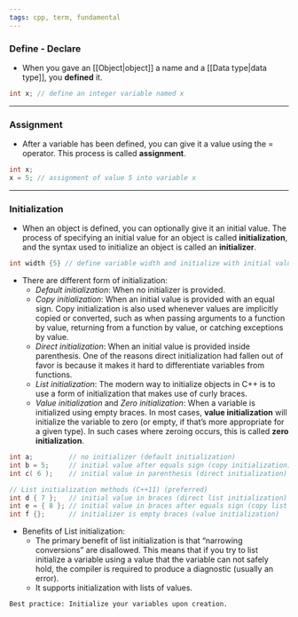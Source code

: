 ```yaml
---
tags: cpp, term, fundamental
---
```

### Define - Declare
- When you gave an [[Object|object]] a name and a [[Data type|data type]], you **defined** it.

```cpp
int x; // define an integer variable named x
```

---

### Assignment
- After a variable has been defined, you can give it a value using the = operator. This process is called **assignment**.

```cpp
int x;
x = 5; // assignment of value 5 into variable x
```

---

### Initialization
- When an object is defined, you can optionally give it an initial value. The process of specifying an initial value for an object is called **initialization**, and the syntax used to initialize an object is called an **initializer**.

```cpp
int width {5} // define variable width and initialize with initial value 5
```
- There are different form of initialization:
	- *Default initialization*: When no initializer is provided.
	- *Copy initialization*: When an initial value is provided with an equal sign. Copy initialization is also used whenever values are implicitly copied or converted, such as when passing arguments to a function by value, returning from a function by value, or catching exceptions by value.
	- *Direct initialization*: When an initial value is provided inside parenthesis. One of the reasons direct initialization had fallen out of favor is because it makes it hard to differentiate variables from functions.
	- *List initialization*: The modern way to initialize objects in C++ is to use a form of initialization that makes use of curly braces.
	- *Value initialization* and *Zero initialization*: When a variable is initialized using empty braces. In most cases, **value initialization** will initialize the variable to zero (or empty, if that’s more appropriate for a given type). In such cases where zeroing occurs, this is called **zero initialization**.

```cpp
int a;         // no initializer (default initialization)
int b = 5;     // initial value after equals sign (copy initialization)
int c( 6 );    // initial value in parenthesis (direct initialization)

// List initialization methods (C++11) (preferred)
int d { 7 };   // initial value in braces (direct list initialization)
int e = { 8 }; // initial value in braces after equals sign (copy list initialization)
int f {};      // initializer is empty braces (value initialization)
```
- Benefits of List initialization:
	- The primary benefit of list initialization is that “narrowing conversions” are disallowed. This means that if you try to list initialize a variable using a value that the variable can not safely hold, the compiler is required to produce a diagnostic (usually an error).
	- It supports initialization with lists of values.

```ad-tip
Best practice: Initialize your variables upon creation.
```